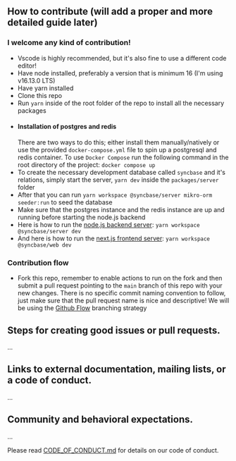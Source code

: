 ## How to contribute (will add a proper and more detailed guide later)

### I welcome any kind of contribution!

- Vscode is highly recommended, but it's also fine to use a different code editor!
- Have node installed, preferably a version that is minimum 16 (I'm using v16.13.0 LTS)
- Have yarn installed
- Clone this repo
- Run `yarn` inside of the root folder of the repo to install all the necessary packages
- #### Installation of postgres and redis
  There are two ways to do this; either install them manually/natively or use the provided `docker-compose.yml` file to spin up a postgresql and redis container. To use `Docker Compose` run the following command in the root directory of the project: `docker compose up`
- To create the necessary development database called `syncbase` and it's relations, simply start the server, `yarn dev` inside the `packages/server` folder
- After that you can run `yarn workspace @syncbase/server mikro-orm seeder:run` to seed the database
- Make sure that the postgres instance and the redis instance are up and running before starting the node.js backend
- Here is how to run the [node.js backend server](https://github.com/Axedyson/syncbase/tree/main/packages/server): `yarn workspace @syncbase/server dev`
- And here is how to run the [next.js frontend server](https://github.com/Axedyson/syncbase/tree/main/packages/web): `yarn workspace @syncbase/web dev`

### Contribution flow

- Fork this repo, remember to enable actions to run on the fork and then submit a pull request pointing to the `main` branch of this repo with your new changes. There is no specific commit naming convention to follow, just make sure that the pull request name is nice and descriptive! We will be using the [Github Flow](https://docs.github.com/en/get-started/quickstart/github-flow) branching strategy

## Steps for creating good issues or pull requests.

...

## Links to external documentation, mailing lists, or a code of conduct.

...

## Community and behavioral expectations.

...

Please read [CODE_OF_CONDUCT.md](https://github.com/Axedyson/syncbase/blob/main/.github/CODE_OF_CONDUCT.md) for details on our code of conduct.
